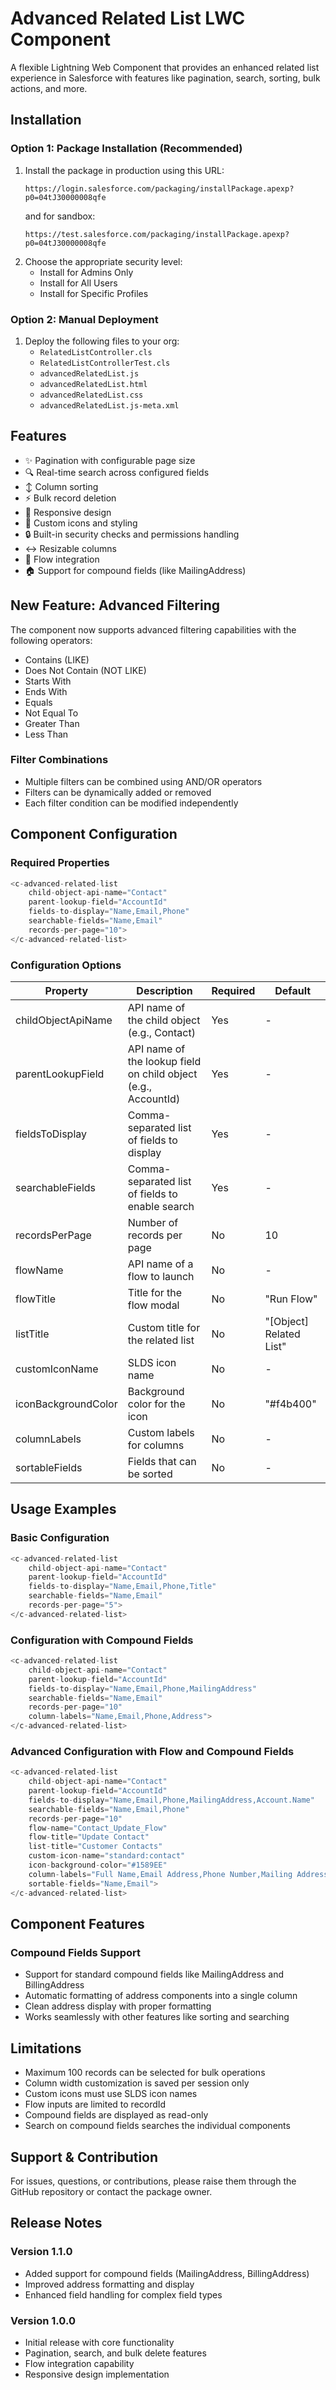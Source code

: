 # Advanced Related List LWC Component

A flexible Lightning Web Component that provides an enhanced related list experience in Salesforce with features like pagination, search, sorting, bulk actions, and more.

## Installation

### Option 1: Package Installation (Recommended)
1. Install the package in production using this URL:
   ```
   https://login.salesforce.com/packaging/installPackage.apexp?p0=04tJ30000008qfe
   ```
   and for sandbox:
   ```
   https://test.salesforce.com/packaging/installPackage.apexp?p0=04tJ30000008qfe
   ```
2. Choose the appropriate security level:
   - Install for Admins Only
   - Install for All Users
   - Install for Specific Profiles

### Option 2: Manual Deployment
1. Deploy the following files to your org:
   - `RelatedListController.cls`
   - `RelatedListControllerTest.cls`
   - `advancedRelatedList.js`
   - `advancedRelatedList.html`
   - `advancedRelatedList.css`
   - `advancedRelatedList.js-meta.xml`

## Features

- ✨ Pagination with configurable page size
- 🔍 Real-time search across configured fields
- ↕️ Column sorting
- ⚡ Bulk record deletion
- 📱 Responsive design
- 🎨 Custom icons and styling
- 🔒 Built-in security checks and permissions handling
- ↔️ Resizable columns
- 🔄 Flow integration
- 🏠 Support for compound fields (like MailingAddress)


## New Feature: Advanced Filtering
The component now supports advanced filtering capabilities with the following operators:
- Contains (LIKE)
- Does Not Contain (NOT LIKE)
- Starts With
- Ends With
- Equals
- Not Equal To
- Greater Than
- Less Than

### Filter Combinations
- Multiple filters can be combined using AND/OR operators
- Filters can be dynamically added or removed
- Each filter condition can be modified independently


## Component Configuration

### Required Properties
```javascript
<c-advanced-related-list
    child-object-api-name="Contact"
    parent-lookup-field="AccountId"
    fields-to-display="Name,Email,Phone"
    searchable-fields="Name,Email"
    records-per-page="10">
</c-advanced-related-list>
```

### Configuration Options

| Property | Description | Required | Default |
|----------|-------------|----------|---------|
| childObjectApiName | API name of the child object (e.g., Contact) | Yes | - |
| parentLookupField | API name of the lookup field on child object (e.g., AccountId) | Yes | - |
| fieldsToDisplay | Comma-separated list of fields to display | Yes | - |
| searchableFields | Comma-separated list of fields to enable search | Yes | - |
| recordsPerPage | Number of records per page | No | 10 |
| flowName | API name of a flow to launch | No | - |
| flowTitle | Title for the flow modal | No | "Run Flow" |
| listTitle | Custom title for the related list | No | "[Object] Related List" |
| customIconName | SLDS icon name | No | - |
| iconBackgroundColor | Background color for the icon | No | "#f4b400" |
| columnLabels | Custom labels for columns | No | - |
| sortableFields | Fields that can be sorted | No | - |

## Usage Examples

### Basic Configuration
```javascript
<c-advanced-related-list
    child-object-api-name="Contact"
    parent-lookup-field="AccountId"
    fields-to-display="Name,Email,Phone,Title"
    searchable-fields="Name,Email"
    records-per-page="5">
</c-advanced-related-list>
```

### Configuration with Compound Fields
```javascript
<c-advanced-related-list
    child-object-api-name="Contact"
    parent-lookup-field="AccountId"
    fields-to-display="Name,Email,Phone,MailingAddress"
    searchable-fields="Name,Email"
    records-per-page="10"
    column-labels="Name,Email,Phone,Address">
</c-advanced-related-list>
```

### Advanced Configuration with Flow and Compound Fields
```javascript
<c-advanced-related-list
    child-object-api-name="Contact"
    parent-lookup-field="AccountId"
    fields-to-display="Name,Email,Phone,MailingAddress,Account.Name"
    searchable-fields="Name,Email,Phone"
    records-per-page="10"
    flow-name="Contact_Update_Flow"
    flow-title="Update Contact"
    list-title="Customer Contacts"
    custom-icon-name="standard:contact"
    icon-background-color="#1589EE"
    column-labels="Full Name,Email Address,Phone Number,Mailing Address,Account"
    sortable-fields="Name,Email">
</c-advanced-related-list>
```

## Component Features

### Compound Fields Support
- Support for standard compound fields like MailingAddress and BillingAddress
- Automatic formatting of address components into a single column
- Clean address display with proper formatting
- Works seamlessly with other features like sorting and searching

## Limitations

- Maximum 100 records can be selected for bulk operations
- Column width customization is saved per session only
- Custom icons must use SLDS icon names
- Flow inputs are limited to recordId
- Compound fields are displayed as read-only
- Search on compound fields searches the individual components

## Support & Contribution

For issues, questions, or contributions, please raise them through the GitHub repository or contact the package owner.

## Release Notes

### Version 1.1.0
- Added support for compound fields (MailingAddress, BillingAddress)
- Improved address formatting and display
- Enhanced field handling for complex field types

### Version 1.0.0
- Initial release with core functionality
- Pagination, search, and bulk delete features
- Flow integration capability
- Responsive design implementation